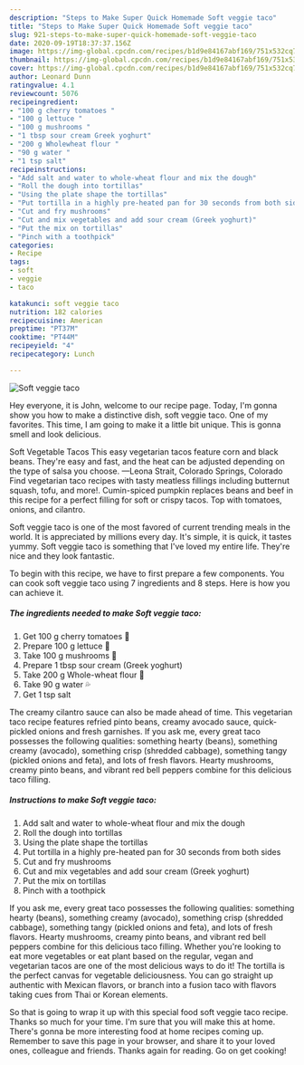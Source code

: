 ```yaml
---
description: "Steps to Make Super Quick Homemade Soft veggie taco"
title: "Steps to Make Super Quick Homemade Soft veggie taco"
slug: 921-steps-to-make-super-quick-homemade-soft-veggie-taco
date: 2020-09-19T18:37:37.156Z
image: https://img-global.cpcdn.com/recipes/b1d9e84167abf169/751x532cq70/soft-veggie-taco-recipe-main-photo.jpg
thumbnail: https://img-global.cpcdn.com/recipes/b1d9e84167abf169/751x532cq70/soft-veggie-taco-recipe-main-photo.jpg
cover: https://img-global.cpcdn.com/recipes/b1d9e84167abf169/751x532cq70/soft-veggie-taco-recipe-main-photo.jpg
author: Leonard Dunn
ratingvalue: 4.1
reviewcount: 5076
recipeingredient:
- "100 g cherry tomatoes "
- "100 g lettuce "
- "100 g mushrooms "
- "1 tbsp sour cream Greek yoghurt"
- "200 g Wholewheat flour "
- "90 g water "
- "1 tsp salt"
recipeinstructions:
- "Add salt and water to whole-wheat flour and mix the dough"
- "Roll the dough into tortillas"
- "Using the plate shape the tortillas"
- "Put tortilla in a highly pre-heated pan for 30 seconds from both sides"
- "Cut and fry mushrooms"
- "Cut and mix vegetables and add sour cream (Greek yoghurt)"
- "Put the mix on tortillas"
- "Pinch with a toothpick"
categories:
- Recipe
tags:
- soft
- veggie
- taco

katakunci: soft veggie taco 
nutrition: 182 calories
recipecuisine: American
preptime: "PT37M"
cooktime: "PT44M"
recipeyield: "4"
recipecategory: Lunch

---
```



![Soft veggie taco](https://img-global.cpcdn.com/recipes/b1d9e84167abf169/751x532cq70/soft-veggie-taco-recipe-main-photo.jpg)

Hey everyone, it is John, welcome to our recipe page. Today, I'm gonna show you how to make a distinctive dish, soft veggie taco. One of my favorites. This time, I am going to make it a little bit unique. This is gonna smell and look delicious.

Soft Vegetable Tacos This easy vegetarian tacos feature corn and black beans. They&#39;re easy and fast, and the heat can be adjusted depending on the type of salsa you choose. —Leona Strait, Colorado Springs, Colorado Find vegetarian taco recipes with tasty meatless fillings including butternut squash, tofu, and more!. Cumin-spiced pumpkin replaces beans and beef in this recipe for a perfect filling for soft or crispy tacos. Top with tomatoes, onions, and cilantro.

Soft veggie taco is one of the most favored of current trending meals in the world. It is appreciated by millions every day. It's simple, it is quick, it tastes yummy. Soft veggie taco is something that I've loved my entire life. They're nice and they look fantastic.


To begin with this recipe, we have to first prepare a few components. You can cook soft veggie taco using 7 ingredients and 8 steps. Here is how you can achieve it.

<!--inarticleads1-->

##### The ingredients needed to make Soft veggie taco:

1. Get 100 g cherry tomatoes 🍅
1. Prepare 100 g lettuce 🍃
1. Take 100 g mushrooms 🍄
1. Prepare 1 tbsp sour cream (Greek yoghurt)
1. Take 200 g Whole-wheat flour 🌾
1. Take 90 g water 💦
1. Get 1 tsp salt


The creamy cilantro sauce can also be made ahead of time. This vegetarian taco recipe features refried pinto beans, creamy avocado sauce, quick-pickled onions and fresh garnishes. If you ask me, every great taco possesses the following qualities: something hearty (beans), something creamy (avocado), something crisp (shredded cabbage), something tangy (pickled onions and feta), and lots of fresh flavors. Hearty mushrooms, creamy pinto beans, and vibrant red bell peppers combine for this delicious taco filling. 

<!--inarticleads2-->

##### Instructions to make Soft veggie taco:

1. Add salt and water to whole-wheat flour and mix the dough
1. Roll the dough into tortillas
1. Using the plate shape the tortillas
1. Put tortilla in a highly pre-heated pan for 30 seconds from both sides
1. Cut and fry mushrooms
1. Cut and mix vegetables and add sour cream (Greek yoghurt)
1. Put the mix on tortillas
1. Pinch with a toothpick


If you ask me, every great taco possesses the following qualities: something hearty (beans), something creamy (avocado), something crisp (shredded cabbage), something tangy (pickled onions and feta), and lots of fresh flavors. Hearty mushrooms, creamy pinto beans, and vibrant red bell peppers combine for this delicious taco filling. Whether you&#39;re looking to eat more vegetables or eat plant based on the regular, vegan and vegetarian tacos are one of the most delicious ways to do it! The tortilla is the perfect canvas for vegetable deliciousness. You can go straight up authentic with Mexican flavors, or branch into a fusion taco with flavors taking cues from Thai or Korean elements. 

So that is going to wrap it up with this special food soft veggie taco recipe. Thanks so much for your time. I'm sure that you will make this at home. There's gonna be more interesting food at home recipes coming up. Remember to save this page in your browser, and share it to your loved ones, colleague and friends. Thanks again for reading. Go on get cooking!
